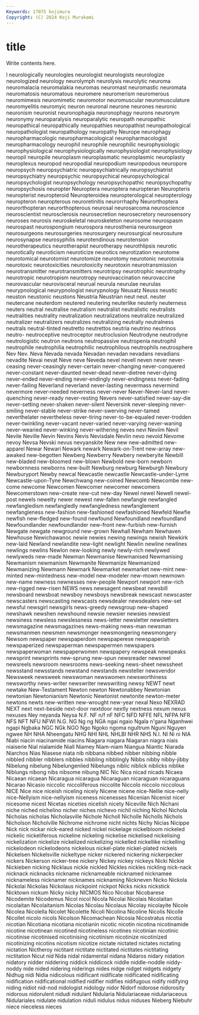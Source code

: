 ```yaml
---
Keywords: 17075 kojimura
Copyright: (C) 2024 Koji Murakami
---
```


# title

Write contents here.



l neurologically neurologies neurologist neurologists neurologize neurologized neurology neurolymph neurolysis
neurolytic neuroma neuromalacia neuromalakia neuromas neuromast neuromastic neuromata neuromatosis neuromatous
neuromere neuromerism neuromerous neuromimesis neuromimetic neuromotor neuromuscular neuromusculature neuromyelitis neuromyic
neuron neuronal neurone neurones neuronic neuronism neuronist neuronophagia neuronophagy neurons
neuronym neuronymy neuroparalysis neuroparalytic neuropath neuropathic neuropathical neuropathically neuropathies neuropathist
neuropathological neuropathologist neuropathology neuropathy Neurope neurophagy neuropharmacologic neuropharmacological neuropharmacologist neuropharmacology
neurophil neurophile neurophilic neurophysiologic neurophysiological neurophysiologically neurophysiologist neurophysiology neuropil neuropile
neuroplasm neuroplasmatic neuroplasmic neuroplasty neuroplexus neuropod neuropodial neuropodium neuropodous neuropore
neuropsych neuropsychiatric neuropsychiatrically neuropsychiatrist neuropsychiatry neuropsychic neuropsychical neuropsychological neuropsychologist neuropsychology
neuropsychopathic neuropsychopathy neuropsychosis neuropter Neuroptera neuroptera neuropteran Neuropteris neuropterist neuropteroid
Neuropteroidea neuropterological neuropterology neuropteron neuropterous neuroretinitis neurorrhaphy Neurorthoptera neurorthopteran neurorthopterous
neurosal neurosarcoma neuroscience neuroscientist neurosclerosis neurosecretion neurosecretory neurosensory neuroses neurosis
neuroskeletal neuroskeleton neurosome neurospasm neurospast neurospongium neurospora neurosthenia neurosurgeon neurosurgeons
neurosurgeries neurosurgery neurosurgical neurosuture neurosynapse neurosyphilis neurotendinous neurotension neurotherapeutics neurotherapist
neurotherapy neurothlipsis neurotic neurotically neuroticism neuroticize neurotics neurotization neurotome neurotomical
neurotomist neurotomize neurotomy neurotonic neurotoxia neurotoxic neurotoxicities neurotoxicity neurotoxin neurotransmission
neurotransmitter neurotransmitters neurotripsy neurotrophic neurotrophy neurotropic neurotropism neurotropy neurovaccination neurovaccine
neurovascular neurovisceral neurual neurula neurulae neurulas neurypnological neurypnologist neurypnology Neusatz
Neuss neustic neuston neustonic neustons Neustria Neustrian neut neut. neuter
neutercane neuterdom neutered neutering neuterlike neuterly neuterness neuters neutral neutralise
neutralism neutralist neutralistic neutralists neutralities neutrality neutralization neutralizations neutralize neutralized
neutralizer neutralizers neutralizes neutralizing neutrally neutralness neutrals neutral-tinted neutretto neutrettos
neutria neutrino neutrinos neutro- neutroceptive neutroceptor neutroclusion Neutrodyne neutrodyne neutrologistic
neutron neutrons neutropassive neutropenia neutrophil neutrophile neutrophilia neutrophilic neutrophilous neutrophils
neutrosphere Nev Nev. Neva Nevada nevada Nevadan nevadan nevadans nevadians
nevadite Nevai nevat Neve neve Neveda nevel nevell neven never
never-ceasing never-ceasingly never-certain never-changing never-conquered never-constant never-daunted never-dead never-dietree never-dying
never-ended never-ending never-endingly never-endingness never-fading never-failing Neverland neverland never-lasting nevermass
nevermind nevermore never-needed neverness never-never Never-Never-land never-quenching never-ready never-resting Nevers
never-satisfied never-say-die never-setting never-shaken never-silent Neversink never-sleeping never-smiling never-stable never-strike
never-swerving never-tamed neverthelater nevertheless never-tiring never-to-be-equaled never-trodden never-twinkling never-vacant never-varied
never-varying never-waning never-wearied never-winking never-withering neves nevi Neviim Nevil Nevile
Neville Nevin Nevins Nevis Nevisdale Nevlin nevo nevoid Nevome nevoy
Nevsa Nevski nevus nevyanskite New new new-admitted new-apparel Newar Newari
Newark newark Newark-on-Trent new-array new-awaked new-begotten Newberg Newberry Newbery newberyite
Newbill new-bladed new-bloomed new-blown Newbold new-born newborn newbornness newborns new-built
Newburg newburg Newburgh Newbury Newburyport Newby newcal Newcastle newcastle Newcastle-under-Lyme
Newcastle-upon-Tyne Newchwang new-coined Newcomb Newcombe new-come newcome Newcomen Newcomer newcomer
newcomers Newcomerstown new-create new-cut new-day Newel newel Newell newel-post newels
newelty newer newest new-fallen newfangle newfangled newfangledism newfangledly newfangledness newfanglement
newfangleness new-fashion new-fashioned newfashioned Newfeld Newfie newfish new-fledged new-found newfound
Newfoundland newfoundland Newfoundlander newfoundlander new-front new-furbish new-furnish Newgate newgate newground
new-grown Newhall Newham Newhaven Newhouse Newichawanoc newie newies newing newings
newish Newkirk new-laid Newland newlandite new-light newlight Newlin newline newlines
newlings newlins Newlon new-looking newly newly-rich newlywed newlyweds new-made Newman
Newmanise Newmanised Newmanising Newmanism newmanism Newmanite Newmanize Newmanized Newmanizing Newmann
Newmark Newmarket newmarket new-mint new-minted new-mintedness new-model new-modeler new-mown newmown
new-name newness newnesses new-people Newport newport new-rich new-rigged new-risen NEWS
news newsagent newsbeat newsbill newsboard newsboat newsboy newsboys newsbreak newscast
newscaster newscasters newscasting newscasts newsdealer newsdealers new-set newsful newsgirl newsgirls
news-greedy newsgroup new-shaped newshawk newshen newshound newsie newsier newsies newsiest
newsiness newsless newslessness news-letter newsletter newsletters newsmagazine newsmagazines news-making news-man
newsman newsmanmen newsmen newsmonger newsmongering newsmongery Newsom newspaper newspaperdom newspaperese
newspaperish newspaperized newspaperman newspapermen newspapers newspaperwoman newspaperwomen newspapery newspeak newspeaks
newsprint newsprints new-sprung new-spun newsreader newsreel newsreels newsroom newsrooms news-seeking
news-sheet newssheet newsstand newsstands newstand newstands newsteller newsvendor Newsweek newsweek
newswoman newswomen newsworthiness newsworthy news-writer newswriter newswriting newsy NEWT newt
newtake New-Testament Newton newton Newtonabbey Newtonian newtonian Newtonianism Newtonic Newtonist
newtonite newton-meter newtons newts new-written new-wrought new-year nexal Nexo NEXRAD
NEXT next next-beside next-door nextdoor nextly nextness nexum nexus nexuses
Ney neyanda Neysa N.F. NF n/f nF NFC NFD NFFE
NFL NFPA NFR NFS NFT NFU NFWI N.G. NG Ng
ng NGA ngai ngaio Ngala n'gana Nganhwei ngapi Ngbaka NGC
NGk NGO Ngo Ngoko ngoma ngultrum Nguni Nguyen ngwee NH
NHA Nheengatu NHG NHI NHL NHLBI NHR NHS N.I. NI
Ni ni NIA Niabi niacin niacinamide niacins Niagara niagara Niagaran
niagra niais niaiserie Nial nialamide Niall Niamey Niam-niam Niangua Niantic
Niarada Niarchos Nias Niasese niata nib nibbana nibbed nibber nibbing
nibble nibbled nibbler nibblers nibbles nibbling nibblingly Nibbs nibby nibby-jibby
Nibelung nibelung Nibelungenlied Nibelungs niblic niblick niblicks niblike Niblungs nibong
nibs nibsome nibung NIC Nic Nica nicad nicads Nicaea Nicaean
nicaean Nicaragua nicaragua Nicaraguan nicaraguan nicaraguans Nicarao Nicasio niccolic niccoliferous
niccolite Niccolo niccolo niccolous NICE Nice nice niceish niceling nicely
Nicene nicene nice-Nellie nice-nelly nice-Nellyism nice-nellyism niceness nicenesses Nicenian Nicenist
nicer nicesome nicest Nicetas niceties nicetish nicety Niceville Nich Nichani
niche niched nichelino nicher niches nichevo nichil niching Nichol Nichola
Nicholas nicholas Nicholasville Nichole Nicholl Nicholle Nicholls Nichols Nicholson Nicholville
Nichrome nichrome nicht nichts Nichy Nicias Nicippe Nick nick nickar
nick-eared nicked nickel nickelage nickelbloom nickeled nickelic nickeliferous nickeline nickeling
nickelise nickelised nickelising nickelization nickelize nickelized nickelizing nickelled nickellike nickelling
nickelodeon nickelodeons nickelous nickel-plate nickel-plated nickels Nickelsen Nickelsville nickeltype nicker
nickered nickering nickerpecker nickers Nickerson nicker-tree nickery Nickey nickey nickeys
Nicki Nickie Nickieben nicking Nicklaus nickle nickled Nickles nickles nickling
nick-nack nicknack nicknacks nickname nicknameable nicknamed nicknamee nicknameless nicknamer nicknames
nicknaming Nickneven Nicko Nickola Nickolai Nickolas Nickolaus nickpoint nickpot Nicks
nicks nickstick Nicktown nickum Nicky nicky NICMOS Nico Nicobar Nicobarese
Nicodemite Nicodemus Nicol nicol Nicola Nicolai Nicolais Nicolaitan nicolaitan Nicolaitanism
Nicolas Nicolau Nicolaus Nicolay nicolayite Nicole Nicolea Nicolella Nicolet Nicolette
Nicoli Nicolina Nicoline Nicolis Nicolle Nicollet nicolo nicols Nicolson Nicomachean
Nicosia Nicostratus nicotia nicotian Nicotiana nicotiana nicotianin nicotic nicotin nicotina
nicotinamide nicotine nicotinean nicotined nicotineless nicotines nicotinian nicotinic nicotinise nicotinised
nicotinising nicotinism nicotinize nicotinized nicotinizing nicotins nicotism nicotize nictate nictated
nictates nictating nictation Nictheroy nictitant nictitate nictitated nictitates nictitating nictitation
Nicut nid Nida nidal nidamental nidana Nidaros nidary nidation nidatory
nidder niddering niddick niddicock niddle niddle-noddle niddy-noddy nide nided nidering
niderings nides nidge nidget nidgets nidgety Nidhug nidi Nidia nidicolous
nidificant nidificate nidificated nidificating nidification nidificational nidified nidifier nidifies nidifugous
nidify nidifying niding nidiot nid-nod nidologist nidology nidor Nidorf nidorose
nidorosity nidorous nidorulent nidudi nidulant Nidularia Nidulariaceae nidulariaceous Nidulariales nidulate
nidulation niduli nidulus nidus niduses Nieberg Niebuhr niece nieceless nieces
